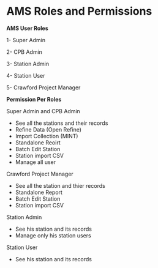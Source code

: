 AMS Roles and Permissions
===
**AMS User Roles**

1- Super Admin

2- CPB Admin

3- Station Admin

4- Station User

5- Crawford Project Manager

**Permission Per Roles**

Super Admin and CPB Admin

- See all the stations and their records
- Refine Data (Open Refine)
- Import Collection (MINT)
- Standalone Reoirt
- Batch Edit Station
- Station import CSV
- Manage all user

Crawford Project Manager

- See all the station and thier records
- Standalone Report
- Batch Edit Station
- Station import CSV


Station Admin

- See his station and its records
- Manage only his station users

Station User

- See his station and its records



 









